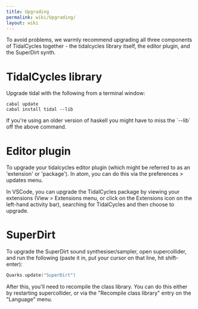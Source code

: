 ```yaml
---
title: Upgrading
permalink: wiki/Upgrading/
layout: wiki
---
```


<languages/> <translate>

To avoid problems, we warmly recommend upgrading all three components of
TidalCycles together - the tidalcycles library itself, the editor
plugin, and the SuperDirt synth.

# TidalCycles library

Upgrade tidal with the following from a terminal window:

``` shell
cabal update
cabal install tidal --lib
```

If you're using an older version of haskell you might have to miss the
\`--lib\` off the above command.

# Editor plugin

To upgrade your tidalcycles editor plugin (which might be referred to as
an 'extension' or 'package'). In atom, you can do this via the
preferences &gt; updates menu.

In VSCode, you can upgrade the TidalCycles package by viewing your
extensions (View &gt; Extensions menu, or click on the Extensions icon
on the left-hand activity bar), searching for TidalCycles and then
choose to upgrade.

# SuperDirt

To upgrade the SuperDirt sound synthesiser/sampler, open supercollider,
and run the following (paste it in, put your cursor on that line, hit
shift-enter):

``` c
Quarks.update("SuperDirt")
```

After this, you'll need to recompile the class library. You can do this
either by restarting supercollider, or via the "Recompile class library"
entry on the "Language" menu.

</translate>
